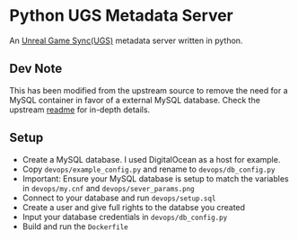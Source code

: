 # Python UGS Metadata Server
An [Unreal Game Sync(UGS)](https://docs.unrealengine.com/5.1/en-US/unreal-game-sync-ugs-for-unreal-engine) metadata server written in python.

## Dev Note
This has been modified from the upstream source to remove the need for a MySQL container in favor of a external MySQL database. 
Check the upstream [readme](https://github.com/thejinchao/py-ugs-server) for in-depth details.

## Setup
- Create a MySQL database. I used DigitalOcean as a host for example.
- Copy `devops/example_config.py` and rename to `devops/db_config.py`
- Important: Ensure your MySQL database is setup to match the variables in `devops/my.cnf` and `devops/sever_params.png`
- Connect to your database and run `devops/setup.sql`
- Create a user and give full rights to the databse you created
- Input your database credentials in `devops/db_config.py`
- Build and run the `Dockerfile`